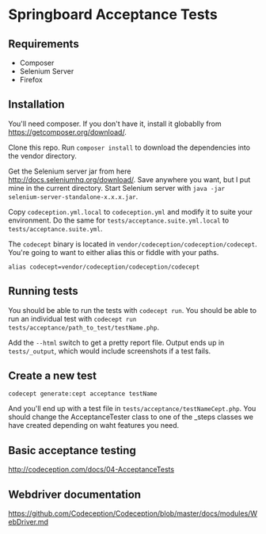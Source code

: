 # Springboard Acceptance Tests

## Requirements

 - Composer
 - Selenium Server
 - Firefox

## Installation

You'll need composer.  If you don't have it, install it globablly from https://getcomposer.org/download/.

Clone this repo.  Run `composer install` to download the dependencies into the vendor directory.

Get the Selenium server jar from here http://docs.seleniumhq.org/download/.  Save anywhere you want, but I put mine in the current directory.  Start Selenium server with `java -jar selenium-server-standalone-x.x.x.jar`.

Copy `codeception.yml.local` to `codeception.yml` and modify it to suite your environment. Do the same for `tests/acceptance.suite.yml.local` to `tests/acceptance.suite.yml`.

The `codecept` binary is located in `vendor/codeception/codeception/codecept`.  You're going to want to either alias this or fiddle with your paths.

````
alias codecept=vendor/codeception/codeception/codecept
````

## Running tests

You should be able to run the tests with `codecept run`.
You should be able to run an individual test with `codecept run tests/acceptance/path_to_test/testName.php`.

Add the `--html` switch to get a pretty report file.  Output ends up in `tests/_output`, which would include screenshots if a test fails.

## Create a new test

````
codecept generate:cept acceptance testName
````

And you'll end up with a test file in `tests/acceptance/testNameCept.php`. You should change the AcceptanceTester class to one of the _steps classes we have created depending on waht features you need.

## Basic acceptance testing

http://codeception.com/docs/04-AcceptanceTests

## Webdriver documentation

https://github.com/Codeception/Codeception/blob/master/docs/modules/WebDriver.md
